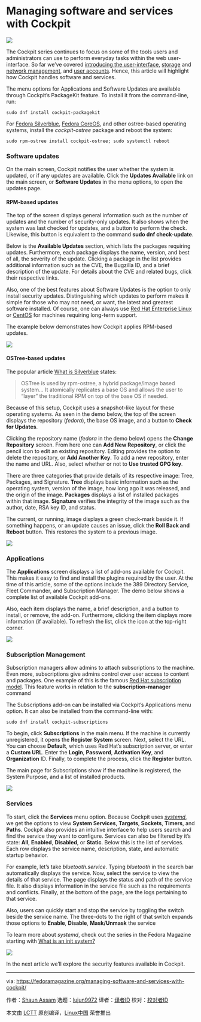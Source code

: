 [#]: collector: (lujun9972)
[#]: translator: ( )
[#]: reviewer: ( )
[#]: publisher: ( )
[#]: url: ( )
[#]: subject: (Managing software and services with Cockpit)
[#]: via: (https://fedoramagazine.org/managing-software-and-services-with-cockpit/)
[#]: author: (Shaun Assam https://fedoramagazine.org/author/sassam/)

Managing software and services with Cockpit
======

![][1]

The Cockpit series continues to focus on some of the tools users and administrators can use to perform everyday tasks within the web user-interface. So far we’ve covered [introducing the user-interface][2], [storage][3] and [network management][4], and [user accounts][5]. Hence, this article will highlight how Cockpit handles software and services.

The menu options for Applications and Software Updates are available through Cockpit’s PackageKit feature. To install it from the command-line, run:

```
sudo dnf install cockpit-packagekit
```

For [Fedora Silverblue][6], [Fedora CoreOS][7], and other ostree-based operating systems, install the _cockpit-ostree_ package and reboot the system:

```
sudo rpm-ostree install cockpit-ostree; sudo systemctl reboot
```

### Software updates

On the main screen, Cockpit notifies the user whether the system is updated, or if any updates are available. Click the **Updates Available** link on the main screen, or **Software Updates** in the menu options, to open the updates page.

#### RPM-based updates

The top of the screen displays general information such as the number of updates and the number of security-only updates. It also shows when the system was last checked for updates, and a button to perform the check. Likewise, this button is equivalent to the command **sudo dnf check-update**.

Below is the **Available Updates** section, which lists the packages requiring updates. Furthermore, each package displays the name, version, and best of all, the severity of the update. Clicking a package in the list provides additional information such as the CVE, the Bugzilla ID, and a brief description of the update. For details about the CVE and related bugs, click their respective links.

Also, one of the best features about Software Updates is the option to only install security updates. Distinguishing which updates to perform makes it simple for those who may not need, or want, the latest and greatest software installed. Of course, one can always use [Red Hat Enterprise Linux][8] or [CentOS][9] for machines requiring long-term support.

The example below demonstrates how Cockpit applies RPM-based updates.

![][10]

#### OSTree-based updates

The popular article [What is Silverblue][11] states:

> OSTree is used by rpm-ostree, a hybrid package/image based system… It atomically replicates a base OS and allows the user to “layer” the traditional RPM on top of the base OS if needed.

Because of this setup, Cockpit uses a snapshot-like layout for these operating systems. As seen in the demo below, the top of the screen displays the repository (_fedora_), the base OS image, and a button to **Check for Updates**.

Clicking the repository name (_fedora_ in the demo below) opens the **Change Repository** screen. From here one can **Add New Repository**, or click the pencil icon to edit an existing repository. Editing provides the option to delete the repository, or **Add Another Key**. To add a new repository, enter the name and URL. Also, select whether or not to **Use trusted GPG key**.

There are three categories that provide details of its respective image: Tree, Packages, and Signature. **Tree** displays basic information such as the operating system, version of the image, how long ago it was released, and the origin of the image. **Packages** displays a list of installed packages within that image. **Signature** verifies the integrity of the image such as the author, date, RSA key ID, and status.

The current, or running, image displays a green check-mark beside it. If something happens, or an update causes an issue, click the **Roll Back and Reboot** button. This restores the system to a previous image.

![][12]

### Applications

The **Applications** screen displays a list of add-ons available for Cockpit. This makes it easy to find and install the plugins required by the user. At the time of this article, some of the options include the 389 Directory Service, Fleet Commander, and Subscription Manager. The demo below shows a complete list of available Cockpit add-ons.

Also, each item displays the name, a brief description, and a button to install, or remove, the add-on. Furthermore, clicking the item displays more information (if available). To refresh the list, click the icon at the top-right corner.

![][13]

### Subscription Management

Subscription managers allow admins to attach subscriptions to the machine. Even more, subscriptions give admins control over user access to content and packages. One example of this is the famous [Red Hat subscription model][14]. This feature works in relation to the **subscription-manager** command

The Subscriptions add-on can be installed via Cockpit’s Applications menu option. It can also be installed from the command-line with:

```
sudo dnf install cockpit-subscriptions
```

To begin, click **Subscriptions** in the main menu. If the machine is currently unregistered, it opens the **Register System** screen. Next, select the URL. You can choose **Default**, which uses Red Hat’s subscription server, or enter a **Custom URL**. Enter the **Login**, **Password**, **Activation Key**, and **Organization** ID. Finally, to complete the process, click the **Register** button.

The main page for Subscriptions show if the machine is registered, the System Purpose, and a list of installed products.

![][15]

### Services

To start, click the **Services** menu option. Because Cockpit uses _[systemd][16]_, we get the options to view **System Services**, **Targets**, **Sockets**, **Timers**, and **Paths**. Cockpit also provides an intuitive interface to help users search and find the service they want to configure. Services can also be filtered by it’s state: **All**, **Enabled**, **Disabled**, or **Static**. Below this is the list of services. Each row displays the service name, description, state, and automatic startup behavior.

For example, let’s take _bluetooth.service_. Typing _bluetooth_ in the search bar automatically displays the service. Now, select the service to view the details of that service. The page displays the status and path of the service file. It also displays information in the service file such as the requirements and conflicts. Finally, at the bottom of the page, are the logs pertaining to that service.

Also, users can quickly start and stop the service by toggling the switch beside the service name. The three-dots to the right of that switch expands those options to **Enable**, **Disable**, **Mask/Unmask** the service

To learn more about _systemd_, check out the series in the Fedora Magazine starting with [What is an init system?][17]

![][18]

In the next article we’ll explore the security features available in Cockpit.

--------------------------------------------------------------------------------

via: https://fedoramagazine.org/managing-software-and-services-with-cockpit/

作者：[Shaun Assam][a]
选题：[lujun9972][b]
译者：[译者ID](https://github.com/译者ID)
校对：[校对者ID](https://github.com/校对者ID)

本文由 [LCTT](https://github.com/LCTT/TranslateProject) 原创编译，[Linux中国](https://linux.cn/) 荣誉推出

[a]: https://fedoramagazine.org/author/sassam/
[b]: https://github.com/lujun9972
[1]: https://fedoramagazine.org/wp-content/uploads/2019/11/cockpit-sw-services-816x345.jpg
[2]: https://fedoramagazine.org/cockpit-and-the-evolution-of-the-web-user-interface/
[3]: https://fedoramagazine.org/performing-storage-management-tasks-in-cockpit/
[4]: https://fedoramagazine.org/managing-network-interfaces-and-firewalld-in-cockpit/
[5]: https://fedoramagazine.org/managing-user-accounts-with-cockpit/
[6]: https://silverblue.fedoraproject.org/
[7]: https://getfedora.org/en/coreos/
[8]: https://www.redhat.com/en/technologies/linux-platforms/enterprise-linux?intcmp=701f2000001OEGhAAO
[9]: https://www.centos.org/
[10]: https://fedoramagazine.org/wp-content/uploads/2019/11/cockpit-software-updates-rpm.gif
[11]: https://fedoramagazine.org/what-is-silverblue/
[12]: https://fedoramagazine.org/wp-content/uploads/2019/11/cockpit-software-updates-ostree.gif
[13]: https://fedoramagazine.org/wp-content/uploads/2019/11/cockpit-applications.gif
[14]: https://www.redhat.com/en/about/value-of-subscription
[15]: https://fedoramagazine.org/wp-content/uploads/2019/11/cockpit-subscriptions.gif
[16]: https://fedoramagazine.org/series/systemd-series/
[17]: https://fedoramagazine.org/what-is-an-init-system/
[18]: https://fedoramagazine.org/wp-content/uploads/2019/11/cockpit-services.gif

